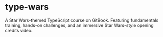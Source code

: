 # type-wars
A Star Wars-themed TypeScript course on GitBook. Featuring fundamentals training, hands-on challenges, and an immersive Star Wars-style opening credits video.
